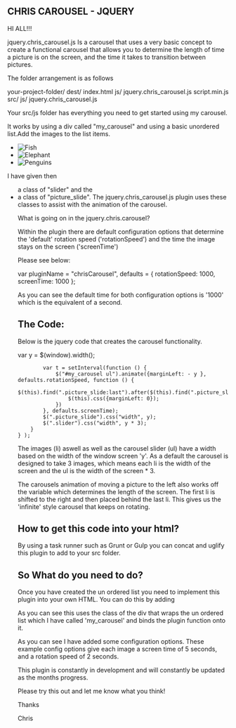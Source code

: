 ## CHRIS CAROUSEL - JQUERY 

HI ALL!!!

jquery.chris_carousel.js Is a carousel that uses a very basic concept to create a functional carousel that allows you to determine the length of time a picture is on the screen, and the time it takes to transition between pictures.

The folder arrangement is as follows

your-project-folder/
	dest/
	     index.html
	     js/
            jquery.chris_carousel.js
            script.min.js
    src/
        js/ 
           jquery.chris_carousel.js

Your src/js folder has everything you need to get started using my carousel.

It works by using a div called "my_carousel" and using a basic unordered list.Add the images to the list items.

<div id="my_carousel">
			<ul class="slider">
				<li class="picture_slide"><img src="images/Fish.jpg" alt="Fish"></li>
				<li class="picture_slide"><img src="images/elephant.jpg" alt="Elephant"></li>
				<li class="picture_slide"><img src="images/giraffe.jpg" alt="Penguins"></li>
			</ul>
</div>

I have given then <ul> a class of "slider" and the <li> a class of "picture_slide". The jquery.chris_carousel.js plugin uses these classes to assist with the animation of the carousel.

What is going on in the jquery.chris.carousel?

Within the plugin there are default configuration options that determine the 'default' rotation speed ('rotationSpeed') and the time the image stays on the screen ('screenTime')

Please see below:

var pluginName = "chrisCarousel",
    defaults = {
        rotationSpeed: 1000,
        screenTime: 1000
    };

As you can see the default time for both configuration options is '1000' which is the equivalent of a second.


## The Code:

Below is the jquery code that creates the carousel functionality.

 var y = $(window).width();
        
            var t = setInterval(function () {
                $("#my_carousel ul").animate({marginLeft: - y }, defaults.rotationSpeed, function () {
                    $(this).find(".picture_slide:last").after($(this).find(".picture_slide:first"));
                    $(this).css({marginLeft: 0});
                })
            }, defaults.screenTime);
            $(".picture_slide").css("width", y);
            $(".slider").css("width", y * 3);		
        }
    } );


The images (li) aswell as well as the carousel slider (ul) have a width based on the width of the window screen 'y'.
As a default the carousel is designed to take 3 images, which means each li is the width of the screen and the ul is the width of the screen * 3.

The carousels animation of moving a picture to the left also works off the variable which determines the length of the screen. 
The first li is shifted to the right and then placed behind the last li. This  gives us the 'infinite' style carousel that keeps on rotating.

## How to get this code into your html?

By using a task runner such as Grunt or Gulp you can concat and uglify this plugin to add to your src folder.

## So What do you need to do?

Once you have created the un ordered list you need to implement this plugin into your own HTML. You can do this by adding <script> tags within the html document itself or by creating a new file. 

Please see plugin implementaion code below:

<script> 
$( function() {
	$( "#my_carousel").chrisCarousel({
		rotationSpeed:2000,
		screenTime:5000
	});
} );
</script>

As you can see this uses the class of the div that wraps the un ordered list which I have called 'my_carousel' and binds the plugin function onto it. 

As you can see I have added some configuration options. These example config options give each image a screen time of 5 seconds, and a rotation speed of 2 seconds. 

This plugin is constantly in development and will constantly be updated as the months progress.

Please try this out and let me know what you think!

Thanks

Chris



